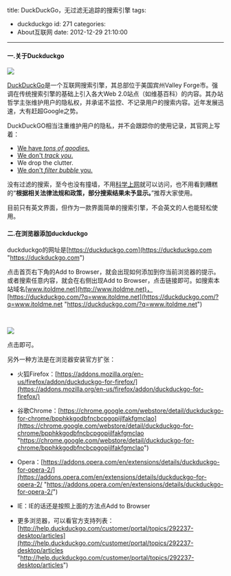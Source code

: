 title: DuckDuckGo，无过滤无追踪的搜索引擎
tags:
  - duckduckgo
id: 271
categories:
  - About互联网
date: 2012-12-29 21:10:00
---

#### 

#### 一.关于Duckduckgo

![](http://www.itoldme.net/wordpress/wp-content/uploads/2014/12/duckduckgo1.jpg)

[DuckDuckGo](https://duckduckgo.com)是一个互联网搜索引擎，其总部位于美国宾州Valley Forge市。强调在传统搜索引擎的基础上引入各大Web 2.0站点（如维基百科）的内容。其办站哲学主张维护用户的隐私权，并承诺不监控、不记录用户的搜索内容。近年发展迅速，大有赶超Google之势。

DuckDuckGO相当注重维护用户的隐私，并不会跟踪你的使用记录，其官网上写着：

*   [We have _tons of goodies._ ](https://duckduckgo.com/goodies/)
*   [We don't _track you_. ](http://donttrack.us/)
*   We drop the clutter.
*   [We don't _filter bubble_ you. ](http://dontbubble.us/)

没有过滤的搜索，至今也没有撞墙，不用[科学上网](http://www.itoldme.net/archives/whatis-fuxkgfw/ "什么是科学上网")就可以访问，也不用看到糟糕的“**根据相关法律法规和政策，部分搜索结果未予显示。**”推荐大家使用。

目前只有英文界面，但作为一款界面简单的搜索引擎，不会英文的人也能轻松使用。

#### 二.在浏览器添加duckduckgo

duckduckgo的网址是[https://duckduckgo.com](https://duckduckgo.com "https://duckduckgo.com")

点击首页右下角的Add to Browser，就会出现如何添加到你当前浏览器的提示。或者搜索任意内容，就会在右侧出现Add to Browser，点击链接即可。如搜索本站域名[www.itoldme.net](http://www.itoldme.net)，[https://duckduckgo.com/?q=www.itoldme.net](https://duckduckgo.com/?q=www.itoldme.net "https://duckduckgo.com/?q=www.itoldme.net")

&nbsp;

![](http://www.itoldme.net/wordpress/wp-content/uploads/2014/12/duckduckgo2.png)

点击即可。

另外一种方法是在浏览器安装官方扩张：

*   火狐Firefox：[https://addons.mozilla.org/en-us/firefox/addon/duckduckgo-for-firefox/](https://addons.mozilla.org/en-us/firefox/addon/duckduckgo-for-firefox/)
*   谷歌Chrome：[https://chrome.google.com/webstore/detail/duckduckgo-for-chrome/bpphkkgodbfncbcpgopijlfakfgmclao](https://chrome.google.com/webstore/detail/duckduckgo-for-chrome/bpphkkgodbfncbcpgopijlfakfgmclao "https://chrome.google.com/webstore/detail/duckduckgo-for-chrome/bpphkkgodbfncbcpgopijlfakfgmclao")
*   Opera：[https://addons.opera.com/en/extensions/details/duckduckgo-for-opera-2/](https://addons.opera.com/en/extensions/details/duckduckgo-for-opera-2/ "https://addons.opera.com/en/extensions/details/duckduckgo-for-opera-2/")
*   IE：IE的话还是按照上面的方法点Add to Browser

*   更多浏览器，可以看官方支持列表：[http://help.duckduckgo.com/customer/portal/topics/292237-desktop/articles](http://help.duckduckgo.com/customer/portal/topics/292237-desktop/articles "http://help.duckduckgo.com/customer/portal/topics/292237-desktop/articles")

<div><embed id="ciba_grabword_plugin" hidden="true" type="application/ciba-grabword-plugin" width="0" height="0"></embed></div>